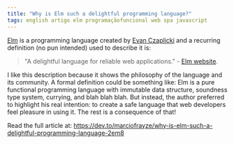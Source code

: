```yaml
---
title: "Why is Elm such a delightful programming language?"
tags: english artigo elm programaçãofuncional web spa javascript
---
```


[Elm](https://elm-lang.org) is a programming language created by [Evan Czaplicki](https://twitter.com/evancz) and a recurring definition (no pun intended) used to describe it is: 

> "A delightful language for reliable web applications." - [Elm website](https://elm-lang.org). 

I like this description because it shows the philosophy of the language and its community. A formal definition could be something like: Elm is a pure functional programming language with immutable data structure, soundness type system, currying, and blah blah blah. But instead, the author preferred to highlight his real intention: to create a safe language that web developers feel pleasure in using it. The rest is a consequence of that!

Read the full article at: https://dev.to/marciofrayze/why-is-elm-such-a-delightful-programming-language-2em8
